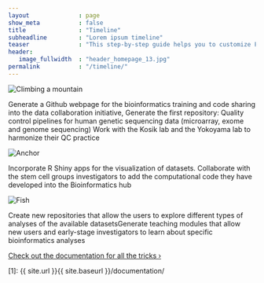 ```yaml
---
layout              : page
show_meta           : false
title               : "Timeline"
subheadline         : "Lorem ipsum timeline"
teaser              : "This step-by-step guide helps you to customize Feeling Responsive to your needs."
header:
   image_fullwidth  : "header_homepage_13.jpg"
permalink           : "/timeline/"
---
```


<head>
    <link rel="stylesheet" href="{{ site.url }}{{ site.baseurl }}/assets/css/popups.css">
    <link rel="stylesheet" href="{{ site.url }}{{ site.baseurl }}/assets/css/customimg.css">
</head>

<div class="timeline1">
   <div class="circle-container">
      <img class="timeline-img" src="{{ site.urlimg }}timeline/time01.jpg" alt="Climbing a mountain">
   </div>
   <div class="text-left">
      <p>Generate a Github webpage for the bioinformatics training and code sharing into the data collaboration initiative, Generate the first repository: Quality control pipelines for human genetic sequencing data (microarray, exome and genome sequencing) Work with the Kosik lab and the Yokoyama lab to harmonize their QC practice</p>
   </div>
</div>

<div class="timeline1">
   <div class="circle-container">
      <img class="timeline-img" src="{{ site.urlimg }}timeline/time02.jpg" alt="Anchor">
   </div>
   <div class="text-left">
      <p>Incorporate R Shiny apps for the visualization of datasets. Collaborate with the stem cell groups investigators to add the computational code they have developed into the Bioinformatics hub</p>
   </div>
</div>


<div class="timeline1">
   <div class="circle-container">
      <img class="timeline-img" src="{{ site.urlimg }}timeline/time03.jpg" alt="Fish">
   </div>
   <div class="text-left">
      <p>Create new repositories that allow the users to explore different types of analyses of the available datasetsGenerate teaching modules that allow new users and early-stage investigators to learn about specific bioinformatics analyses</p>
   </div>
</div>

<a class="radius button small" href="{{ site.url }}{{ site.baseurl }}/documentation/">Check out the documentation for all the tricks ›</a>


 [1]: {{ site.url }}{{ site.baseurl }}/documentation/
 